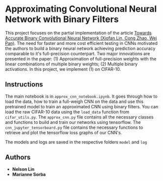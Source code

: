 # Approximating Convolutional Neural Network with Binary Filters

This project focuses on the partial implementation of the article [Towards Accurate Binary Convolutional Neural Network (Xiofan Lin, Cong Zhao, Wei Pan)](https://arxiv.org/abs/1711.11294). The need for faster and more cost efficient testing in CNNs motivated the authors to build a binary neural network achieving prediction accuracy comparable to it's full-precision counterpart. Two major innovations are presented in the paper: (1) Approximation of full-precision weights with the linear combinations of multiple binary weights; (2) Multiple binary activations. In this project, we implement (1) on CIFAR-10.

## Instructions

The main notebook is in `approx_cnn_notebook.ipynb`. It goes through how to load the data, how to train a full-weigh CNN on the data and use this pretrained model to train an approximated CNN using binary filters.
You can load the raw CIFAR-10 data using the `load_data` function from `cifar_utils.py`.
The `approx_cnn.py` file contains all the necessary classes and functions to build and train our networks using tensorflow.
The `cnn_jupyter_tensorboard.py` file contains the necessary functions to retrieve and plot the tensorflow loss graphs of our CNN's. 

The models and logs are saved in the respective folders `model` and `log`

## Authors


* **Nelson Lin**
* **Marianne Sorba** 
